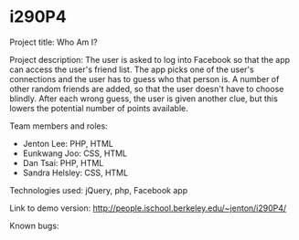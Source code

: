 i290P4
======
Project title: Who Am I?

Project description: The user is asked to log into Facebook so that the app can access the user's friend list. The app picks one of the user's connections and the user has to guess who that person is. A number of other random friends are added, so that the user doesn't have to choose blindly. After each wrong guess, the user is given another clue, but this lowers the potential number of points available.

Team members and roles:
 - Jenton Lee: PHP, HTML
 - Eunkwang Joo: CSS, HTML
 - Dan Tsai: PHP, HTML
 - Sandra Helsley: CSS, HTML

Technologies used: jQuery, php, Facebook app

Link to demo version: http://people.ischool.berkeley.edu/~jenton/i290P4/

Known bugs: 
